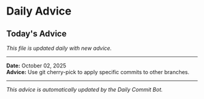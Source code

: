 # Daily Advice

## Today's Advice
*This file is updated daily with new advice.*

---

**Date:** October 02, 2025  
**Advice:** Use git cherry-pick to apply specific commits to other branches.

---

*This advice is automatically updated by the Daily Commit Bot.*

